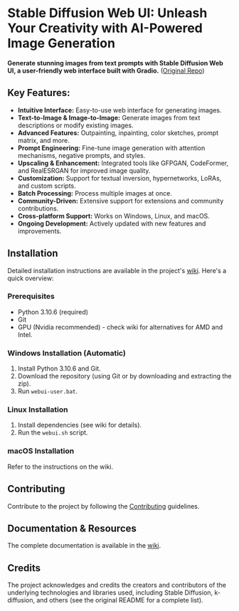 # Stable Diffusion Web UI: Unleash Your Creativity with AI-Powered Image Generation

**Generate stunning images from text prompts with Stable Diffusion Web UI, a user-friendly web interface built with Gradio.** ([Original Repo](https://github.com/AUTOMATIC1111/stable-diffusion-webui))

## Key Features:

*   **Intuitive Interface:** Easy-to-use web interface for generating images.
*   **Text-to-Image & Image-to-Image:** Generate images from text descriptions or modify existing images.
*   **Advanced Features:** Outpainting, inpainting, color sketches, prompt matrix, and more.
*   **Prompt Engineering:** Fine-tune image generation with attention mechanisms, negative prompts, and styles.
*   **Upscaling & Enhancement:** Integrated tools like GFPGAN, CodeFormer, and RealESRGAN for improved image quality.
*   **Customization:** Support for textual inversion, hypernetworks, LoRAs, and custom scripts.
*   **Batch Processing:** Process multiple images at once.
*   **Community-Driven:** Extensive support for extensions and community contributions.
*   **Cross-platform Support:** Works on Windows, Linux, and macOS.
*   **Ongoing Development:**  Actively updated with new features and improvements.

## Installation

Detailed installation instructions are available in the project's [wiki](https://github.com/AUTOMATIC1111/stable-diffusion-webui/wiki). Here's a quick overview:

### Prerequisites

*   Python 3.10.6 (required)
*   Git
*   GPU (Nvidia recommended) - check wiki for alternatives for AMD and Intel.

### Windows Installation (Automatic)

1.  Install Python 3.10.6 and Git.
2.  Download the repository (using Git or by downloading and extracting the zip).
3.  Run `webui-user.bat`.

### Linux Installation

1.  Install dependencies (see wiki for details).
2.  Run the `webui.sh` script.

### macOS Installation

Refer to the instructions on the wiki.

## Contributing

Contribute to the project by following the [Contributing](https://github.com/AUTOMATIC1111/stable-diffusion-webui/wiki/Contributing) guidelines.

## Documentation & Resources

The complete documentation is available in the [wiki](https://github.com/AUTOMATIC1111/stable-diffusion-webui/wiki).

## Credits

The project acknowledges and credits the creators and contributors of the underlying technologies and libraries used, including Stable Diffusion, k-diffusion, and others (see the original README for a complete list).